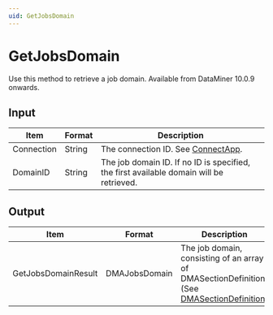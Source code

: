 ```yaml
---
uid: GetJobsDomain
---
```


# GetJobsDomain

Use this method to retrieve a job domain. Available from DataMiner 10.0.9 onwards.

## Input

| Item       | Format | Description                                                                             |
|------------|--------|-----------------------------------------------------------------------------------------|
| Connection | String | The connection ID. See [ConnectApp](xref:ConnectApp).                                    |
| DomainID   | String | The job domain ID. If no ID is specified, the first available domain will be retrieved. |

## Output

| Item | Format | Description |
|--|--|--|
| GetJobsDomainResult | DMAJobsDomain | The job domain, consisting of an array of DMASectionDefinition. (See [DMASectionDefinition](xref:DMASectionDefinition)) |
